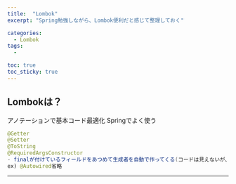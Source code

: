 ```yaml
---
title:  "Lombok"
excerpt: "Spring勉強しながら、Lombok便利だと感じて整理しておく"

categories:
  - Lombok
tags:
  - 

toc: true
toc_sticky: true
---
```


## Lombokは？
アノテーションで基本コード最適化
Springでよく使う

```java
@Getter
@Setter
@ToString
@RequiredArgsConstructor  
- finalが付けているフィールドをあつめて生成者を自動で作ってくる(コードは見えないが、呼び出しが可能)
ex) @Autowired省略
```

---